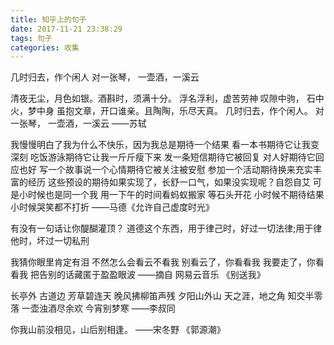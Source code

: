 ```yaml
---
title: 知乎上的句子
date: 2017-11-21 23:38:29
tags: 句子
categories: 收集
---
```


几时归去，作个闲人
对一张琴， 一壶酒，一溪云
 <!-- more -->

清夜无尘，月色如银。酒斟时，须满十分。
浮名浮利，虚苦劳神
叹隙中驹， 石中火，梦中身
虽抱文章，开口谁亲。且陶陶，乐尽天真。
几时归去，作个闲人。
对一张琴， 一壶酒，一溪云
——苏轼

我慢慢明白了我为什么不快乐，因为我总是期待一个结果
看一本书期待它让我变深刻
吃饭游泳期待它让我一斤斤瘦下来
发一条短信期待它被回复
对人好期待它回应也好
写一个故事说一个心情期待它被关注被安慰
参加一个活动期待换来充实丰富的经历
这些预设的期待如果实现了，长舒一口气，如果没实现呢？自怨自艾
可是小时候也是同一个我
用一下午的时间看蚂蚁搬家
等石头开花
小时候不期待结果
小时候哭笑都不打折
——马德《允许自己虚度时光》

有没有一句话让你醍醐灌顶？
道德这个东西，用于律己时，好过一切法律;用于律他时，坏过一切私刑

我猜你眼里肯定有泪
不然怎么会看云不看我
别看云了，你看看我
我要走了，你看看我
把告别的话藏匿于盈盈眼波
 ——摘自  网易云音乐 《别送我》

长亭外
古道边
芳草碧连天
晚风拂柳笛声残
夕阳山外山
天之涯，地之角
知交半零落
一壶浊酒尽余欢
今宵别梦寒
——李叔同

你我山前没相见，山后别相逢。
——宋冬野 《郭源潮》
